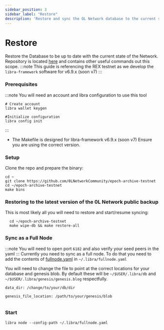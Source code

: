 ```yaml
---
sidebar_position: 3
sidebar_label: "Restore"
description: 'Restore and sync the OL Network database to the current state'
---
```


# Restore

Restore the Database to be up to date with the current state of the Network. Repository is located [here](https://github.com/0LNetworkCommunity/epoch-archive-testnet) and contains other useful commands out this scope.
:::note
This guide is referencing the REX testnet as we develop the `libra-framework` software for v6.9.x (soon v7)
:::

### Prerequisites
:::note
You will need an account and libra configuration to use this tool
```
# Create account
libra wallet keygen

#Initialize configuration
libra config init
```
:::

- The Makefile is designed for libra-framework v6.9.x (soon v7) Ensure you are using the correct version.



### Setup

  Clone the repo and prepare the binary:
  
  ```
  cd ~
  git clone https://github.com/0LNetworkCommunity/epoch-archive-testnet
  cd ~/epoch-archive-testnet
  make bins
  ```


### Restoring to the latest version of the 0L Network public backup

This is most likely all you will need to restore and start/resume syncing:

  ```
    cd ~/epoch-archive-testnet
    make wipe-db && make restore-all
  ```


### Sync as a Full Node
:::note
You will need to open port `6182` and also verify your seed peers in the yaml
:::
Currently you need to sync as a full node. To do that you need to add the contents of [fullnode.yaml](/validators/yaml-templates/fullnode-yaml) in `~/.libra/fullnode.yaml`

You will need to change the file to point at the correct locations for your database and genesis blob. By default these will be `~/$USER/.libra/db` and `~/$USER/.libra/genesis/genesis.blog` respectfully.

```
data_dir: /change/to/your/db/dir

genesis_file_location: /path/to/your/genesis/blob


```

### Start

`libra node --config-path ~/.libra/fullnode.yaml`
